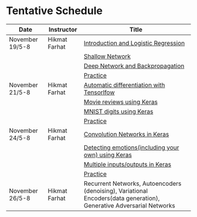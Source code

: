 # Tentative Schedule

| Date         | Instructor | Title |
|  ----        |  ----------|   ------|
| November 19/5-8 | Hikmat Farhat | [Introduction and Logistic Regression](https://github.com/hikmatfarhat-ndu/NN-online/blob/main/1ship.ipynb)|
|                 |               |       [Shallow Network](https://github.com/hikmatfarhat-ndu/NN-online/blob/main/2shallow.ipynb) |
|                 |               |       [Deep Network and Backpropagation](https://github.com/hikmatfarhat-ndu/NN-online/blob/main/3mnist-multilayer.ipynb) |
|                 |               |       [Practice](https://github.com/hikmatfarhat-ndu/NN-online/blob/main/practice0.ipynb) |
| November 21/5-8| Hikmat Farhat | [Automatic differentiation with Tensorlfow](github.com/hikmatfarhat-ndu/NN-online/blob/main/4shallow_tensorflow.ipynb)|
|                |                |[Movie reviews using Keras](https://github.com/hikmatfarhat-ndu/NN-online/blob/main/5IMDB.ipynb)|
|                |                | [MNIST digits using Keras](https://github.com/hikmatfarhat-ndu/NN-online/blob/main/6keras-multilayer.ipynb)|
|                 |                 | [Practice](https://github.com/hikmatfarhat-ndu/NN-online/blob/main/practice1.ipynb)|
| November 24/5-8 | Hikmat Farhat | [Convolution Networks in Keras](https://github.com/hikmatfarhat-ndu/NN-online/blob/main/7keras-cifar10.ipynb)|
|                   |   | [Detecting emotions(including your own) using Keras](https://github.com/hikmatfarhat-ndu/NN-online/blob/main/8Emotions.ipynb)|
|                   |   | [Multiple inputs/outputs in Keras](https://github.com/hikmatfarhat-ndu/NN-online/blob/main/9MixedData.ipynb)|
|                   |   | [Practice](https://github.com/hikmatfarhat-ndu/NN-online/blob/main/9MixedData.ipynb)|
| November 26/5-8 | Hikmat Farhat |Recurrent Networks, Autoencoders (denoising), Variational Encoders(data generation), Generative Adversarial Networks|



